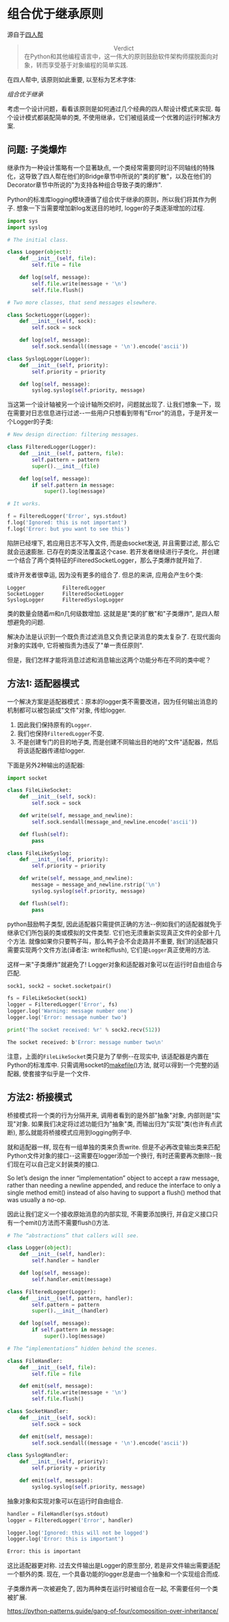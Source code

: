 
# 组合优于继承原则

源自于[四人帮](../index.rst)

> <center>Verdict</center>
> 在Python和其他编程语言中，这一伟大的原则鼓励软件架构师摆脱面向对象，转而享受基于对象编程的简单实践.

在四人帮中, 该原则如此重要, 以至标为艺术字体:

*组合优于继承*

考虑一个设计问题，看看该原则是如何通过几个经典的四人帮设计模式来实现. 每个设计模式都装配简单的类, 不使用继承，它们被组装成一个优雅的运行时解决方案.

## 问题: 子类爆炸

继承作为一种设计策略有一个显著缺点, 一个类经常需要同时沿不同轴线的特殊化，这导致了四人帮在他们的Bridge章节中所说的"类的扩散"，以及在他们的Decorator章节中所说的"为支持各种组合导致子类的爆炸".

Python的标准库logging模块遵循了组合优于继承的原则，所以我们将其作为例子. 想象一下当需要增加新log发送目的地时, logger的子类逐渐增加的过程.

```python
import sys
import syslog

# The initial class.

class Logger(object):
    def __init__(self, file):
        self.file = file

    def log(self, message):
        self.file.write(message + '\n')
        self.file.flush()

# Two more classes, that send messages elsewhere.

class SocketLogger(Logger):
    def __init__(self, sock):
        self.sock = sock

    def log(self, message):
        self.sock.sendall((message + '\n').encode('ascii'))

class SyslogLogger(Logger):
    def __init__(self, priority):
        self.priority = priority

    def log(self, message):
        syslog.syslog(self.priority, message)
```

当这第一个设计轴被另一个设计轴所交织时，问题就出现了. 让我们想象一下，现在需要对日志信息进行过滤--一些用户只想看到带有"Error"的消息，于是开发一个Logger的子类:

```python
# New design direction: filtering messages.

class FilteredLogger(Logger):
    def __init__(self, pattern, file):
        self.pattern = pattern
        super().__init__(file)

    def log(self, message):
        if self.pattern in message:
            super().log(message)

# It works.

f = FilteredLogger('Error', sys.stdout)
f.log('Ignored: this is not important')
f.log('Error: but you want to see this')
```

陷阱已经埋下, 若应用日志不写入文件, 而是由socket发送, 并且需要过滤, 那么它就会迅速膨胀. 已存在的类没法覆盖这个case. 若开发者继续进行子类化，并创建一个结合了两个类特征的FilteredSocketLogger，那么子类爆炸就开始了. 

或许开发者很幸运, 因为没有更多的组合了. 但总的来讲, 应用会产生6个类:

```
Logger            FilteredLogger
SocketLogger      FilteredSocketLogger
SyslogLogger      FilteredSyslogLogger
```

类的数量会随着*m*和*n*几何级数增加. 这就是是"类的扩散"和"子类爆炸", 是四人帮想避免的问题.

解决办法是认识到一个既负责过滤消息又负责记录消息的类太复杂了. 在现代面向对象的实践中, 它将被指责为违反了"单一责任原则".

但是，我们怎样才能将消息过滤和消息输出这两个功能分布在不同的类中呢？

## 方法1: 适配器模式

一个解决方案是适配器模式：原本的logger类不需要改进，因为任何输出消息的机制都可以被包装成"文件"对象, 传给logger.

1. 因此我们保持原有的`Logger`.
2. 我们也保持`FilteredLogger`不变.
3. 不是创建专门的目的地子类, 而是创建不同输出目的地的"文件"适配器，然后将该适配器传递给logger.

下面是另外2种输出的适配器:

```python
import socket

class FileLikeSocket:
    def __init__(self, sock):
        self.sock = sock

    def write(self, message_and_newline):
        self.sock.sendall(message_and_newline.encode('ascii'))

    def flush(self):
        pass

class FileLikeSyslog:
    def __init__(self, priority):
        self.priority = priority

    def write(self, message_and_newline):
        message = message_and_newline.rstrip('\n')
        syslog.syslog(self.priority, message)

    def flush(self):
        pass
```

python鼓励鸭子类型, 因此适配器只需提供正确的方法--例如我们的适配器就免于继承它们所包装的类或模拟的文件类型. 它们也无须重新实现真正文件的全部十几个方法. 就像如果你只要鸭子叫，那么鸭子会不会走路并不重要, 我们的适配器只需要实现两个文件方法(译者注: write和flush), 它们是`Logger`真正使用的方法.

这样一来"子类爆炸"就避免了! Logger对象和适配器对象可以在运行时自由组合与匹配.

```python
sock1, sock2 = socket.socketpair()

fs = FileLikeSocket(sock1)
logger = FilteredLogger('Error', fs)
logger.log('Warning: message number one')
logger.log('Error: message number two')

print('The socket received: %r' % sock2.recv(512))
```

```bash
The socket received: b'Error: message number two\n'
```

注意，上面的`FileLikeSocket`类只是为了举例--在现实中, 该适配器是内置在Python的标准库中. 只需调用socket的[makefile()](https://docs.python.org/3/library/socket.html#socket.socket.makefile)方法, 就可以得到一个完整的适配器, 使套接字似乎是一个文件.

## 方法2: 桥接模式

桥接模式将一个类的行为分隔开来, 调用者看到的是外部"抽象"对象, 内部则是"实现"对象. 如果我们决定将过滤功能归为"抽象"类, 而输出归为"实现"类(也许有点武断), 那么就能将桥接模式应用到logging例子中.

就和适配器一样, 现在有一组单独的类来负责write. 但是不必再改变输出类来匹配Python文件对象的接口--这需要在logger添加一个换行, 有时还需要再次删除--我们现在可以自己定义封装类的接口.

So let’s design the inner “implementation” object to accept a raw message, rather than needing a newline appended, and reduce the interface to only a single method emit() instead of also having to support a flush() method that was usually a no-op.

因此让我们定义一个接收原始消息的内部实现, 不需要添加换行, 并自定义接口只有一个emit()方法而不需要flush()方法.

```python
# The “abstractions” that callers will see.

class Logger(object):
    def __init__(self, handler):
        self.handler = handler

    def log(self, message):
        self.handler.emit(message)

class FilteredLogger(Logger):
    def __init__(self, pattern, handler):
        self.pattern = pattern
        super().__init__(handler)

    def log(self, message):
        if self.pattern in message:
            super().log(message)

# The “implementations” hidden behind the scenes.

class FileHandler:
    def __init__(self, file):
        self.file = file

    def emit(self, message):
        self.file.write(message + '\n')
        self.file.flush()

class SocketHandler:
    def __init__(self, sock):
        self.sock = sock

    def emit(self, message):
        self.sock.sendall((message + '\n').encode('ascii'))

class SyslogHandler:
    def __init__(self, priority):
        self.priority = priority

    def emit(self, message):
        syslog.syslog(self.priority, message)
```

抽象对象和实现对象可以在运行时自由组合.

```python
handler = FileHandler(sys.stdout)
logger = FilteredLogger('Error', handler)

logger.log('Ignored: this will not be logged')
logger.log('Error: this is important')
```

```bash
Error: this is important
```

这比适配器更对称. 过去文件输出是Logger的原生部分, 若是非文件输出需要适配一个额外的类. 现在, 一个具备功能的logger总是由一个抽象和一个实现组合而成.

子类爆炸再一次被避免了, 因为两种类在运行时被组合在一起, 不需要任何一个类被扩展.

https://python-patterns.guide/gang-of-four/composition-over-inheritance/


